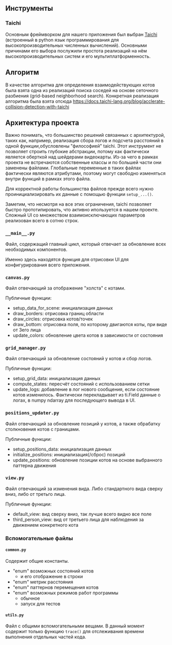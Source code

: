 ## Инструменты
### Taichi
Основным фреймворком для нашего приложения был выбран [Taichi](https://www.taichi-lang.org/) (встроенный в python язык программирования для высокопроизводительных численных вычислений). Основными причинами его выбора послужили простота реализаций на нём высокопроизводительных систем и его мультиплатформенность.

## Алгоритм

В качестве алгоритма для определения взаимодействующих котов была взята одна из реализаций поиска соседей на основе сеточного разбиения (grid-based neighborhood search). Конкретная реализация алгоритма была взята отсюда https://docs.taichi-lang.org/blog/acclerate-collision-detection-with-taichi


## Архитектура проекта
Важно понимать, что большинство решений связанных с архитектурой, таких как, например, реализация сбора логов и подсчета расстояний в одной функции,обусловлены "философией" taichi. Этот инструмент не позволяет строить глубокие абстракции, потому как фактически является оберткой над шейдерами видеокарты. Из-за чего в рамках проекта не встречаются собственные классы и по большей части они заменены файлами. Глобальные переменные в таких файлах фактически являются атрибутами, поэтому могут свободно изменяться внутри функций в рамках этого файла.

Для корректной работы большинства файлов прежде всего нужно проинициализировать их данные с помощью функции `setup_...()`.

Заметим, что несмотря на все этих ограничения, taichi позволяет быстро прототипировать, что активно ипользуется в нашем проекте. Сложный UI со множеством взаимоисключающих параметров реализован всего в сотню строк.

### `__main__.py`

Файл, содержащий главный цикл, который отвечает за обновление всех необходимых компонентов.

Именно здесь находятся функция для отрисовки UI для конфигурирования всего приложения.

### `canvas.py`
Файл отвечающий за отображение "холста" с котами.

Публичные функции:
- setup_data_for_scene: инициализация данных
- draw_borders: отрисовка границ области
- draw_circles: отрисовка котов/точек
- draw_bottom: отрисовка поля, по которому двигаются коты, при виде от 3его лица
- update_colors: обновление цвета котов в зависимости от состояния


### `grid_manager.py`
Файл отвечающий за обновление состояний у котов и сбор логов.

Публичные функции:
- setup_grid_data: инициализация данных
- compute_states: пересчёт состояний с использованием сетки
- update_logs: добавление в лог нового сообщения, если состояние котов изменилось. Фактически перекладывает из ti.Field данные о логах, в numpy ndarray для последующего вывода в UI.

### `positions_updater.py`
Файл отвечающий за обновление позиций у котов, а также обрабатку столкновения котов с границами.

Публичные функции:
- setup_positions_data: инициализация данных
- initialize_positions: инициализация(/сброс) позиций
- update_positions: обновление позиции котов на основе выбранного паттерна движения

### `view.py`
Файл отвечающий за изменения вида. Либо стандартного вида сверху вниз, либо от третьго лица.

Публичные функции:
- default_view: вид сверху вниз, так лучше всего видно все поле
- third_person_view: вид от третьего лица для наблюдения за движением конкретного кота

### Вспомогательные файлы
#### `common.py`
Содержит общие константы.
- "enum" возможных состояний котов
	- и его отображение в строки
- "enum" метрик расстояния
- "enum" паттернов перемещения котов
- "enum" возможных режимов работ программы
	- обычное
	- запуск для тестов

#### `utils.py`
Файл с общими вспомогательными вещами. В данный момент содержит только функцию `trace()` для отслеживания времени выполнения отдельных частей кода.
